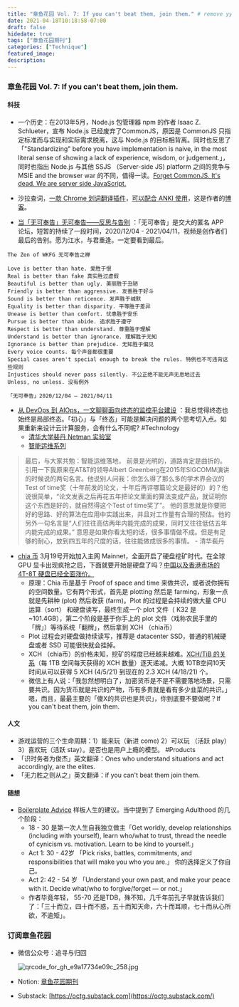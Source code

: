 ```yaml
---
title: "章鱼花园 Vol. 7: If you can't beat them, join them." # remove yyyy-MM-dd prefix in the filename 
date: 2021-04-18T10:18:58-07:00
draft: false
hidedate: true 
tags: ["章鱼花园期刊"]
categories: ["Technique"]
featured_image:
description:
---
```


### 章鱼花园 Vol. 7: If you can't beat them, join them.

#### 科技
- 一个历史：在2013年5月，Node.js 包管理器 npm 的作者 Isaac Z. Schlueter，宣布 Node.js 已经废弃了CommonJS，原因是 CommonJS 只指定标准而与实现和实际需求脱离，这与 Node.js 的目标相背离。同时也反思了「"Standardizing" before you have implementation is naive, in the most literal sense of showing a lack of experience, wisdom, or judgement.」，同时也指出 Node.js 与其他 SSJS （Server-side JS) platform 之间的竞争与 MSIE and the browser war 的不同，值得一读。[Forget CommonJS. It's dead. We are server side JavaScript.](https://github.com/nodejs/node-v0.x-archive/issues/5132#issuecomment-15432598)

- 沙拉查词，[一款 Chrome 划词翻译插件](https://saladict.crimx.com/download.html)，[可以配合 ANKI 使用](https://saladict.crimx.com/anki.html)，这是作者的[博客](https://blog.crimx.com/about)。


- [当「无可奉告」无可奉告——反思与告别](https://www.bilibili.com/video/BV1Rp4y187ZJ) ：「无可奉告」是交大的匿名 APP 论坛，短暂的持续了一段时间，2020/12/04 - 2021/04/11，视频是创作者们最后的告别。愿为江水，与君重逢。一定要看到最后。


```
The Zen of WKFG 无可奉告之禅  
  
Love is better than hate. 爱胜于恨  
Real is better than fake 真实胜过虚假  
Beautiful is better than ugly. 美丽胜于丑陋  
Friendly is better than aggressive. 友善胜于好斗  
Sound is better than reticence. 发声胜于缄默  
Equality is better than disparity. 平等胜于差异  
Unease is better than comfort. 忧患胜于安乐  
Pursue is better than abide. 追求胜于遵守  
Respect is better than understand. 尊重胜于理解  
Understand is better than ignorance. 理解胜于无知  
Ignorance is better than prejudice. 无知胜于偏见  
Every voice counts. 每个声音都很重要  
Special cases aren't special enough to break the rules. 特例也不可违背这些规则  
Injustices should never pass silently. 不公正绝不能无声无息地过去  
Unless, no unless. 没有例外  
  
「无可奉告」2020/12/04 — 2021/04/11
```

- [从 DevOps 到 AIOps，一文聊聊面向终态的监控平台建设](http://www.greatops.net/?id=254 ) ：我总觉得终态也始终是局部终态。「初心」与「终态」可能是解决问题的两个思考切入点。如果重新来设计云计算服务，会有什么不同呢?  #Technology 
	-  [清华大学裴丹 Netman 实验室](https://netman.aiops.org/talks/)
	-  [智能运维系列](https://zhuanlan.zhihu.com/p/188634867)

> 最后，与大家共勉：智能运维落地， 前景是光明的，道路肯定是曲折的。引用一下我原来在AT&T的领导Albert Greenberg在2015年SIGCOMM演讲的时候说的两句名言。他说别人问我：你怎么得了那么多的学术界会议的Test of time奖（十年前发的论文，十年后再评哪篇论文是最好的）的？他说很简单，“论文发表之后再花五年把论文里面的算法变成产品，就证明你这个东西是好的，就自然得这个Test of time奖了”。
>  他的意思就是你要把好的思路、好的算法在应用中实践出来，并且对工作量有合理的预估。他的另外一句名言是“人们往往高估两年内能完成的成果，同时又往往低估五年内能完成的成果。” 意思是如果你看太短的话，很多事情做不成。但是有足够的耐心，放到四五年的尺度的话，往往能做成很多的事情。 - 清华裴丹

- [chia 币](https://www.chia.net/)  3月19号开始加入主网 Mainnet，全面开启了硬盘挖矿时代。在全球 GPU 显卡出现疯抢之后，下面就要开始是硬盘了吗？[中国以及香港市场的 4T-8T 硬盘已经全面涨价。](https://www.tomshardware.com/news/hard-drive-ssd-shortages-imminent-if-new-cryptocurrency-blooms) 
	- 原理：Chia 币是基于 Proof of space and time 来做共识，或者说你拥有的空间数量。它有两个形式，首先是 plotting 然后是 farming，形象一点就是先耕种 (plot) 然后收获 (farm)。Plot 的过程是会持续的做大量 CPU 运算（sort） 和硬盘读写，最终生成一个 plot 文件（ K32 是 ~101.4GB），第二个阶段是基于你手上的 plot 文件（戏称农民手里的「牌」）等待系统「翻牌」，然后拿到 XCH （chia币）
	- Plot 过程会对硬盘做持续读写，推荐是 datacenter SSD，普通的机械硬盘或者 SSD 可能很快就会挂掉。
	- XCH （chia币）的价格未知，挖矿的程度已经越来越难。[XCH/TiB 的关系](https://www.chiaexplorer.com/charts/xchTib)（每 1TB 空间每天获得的 XCH 数量）逐天递减。大概 10TB空间10天时间从可以获得 5 XCH (4/5/21) 到现在的 2.3 XCH (4/18/21) 个。
	- 微信上有人说：「我忽然想明白了，加密货币是不是不需要落地场景，只需要共识。因为货币就是共识的产物，币有多贵就是看有多少韭菜的共识。」嗯，而且，最最主要的「傻X的共识也是共识」，你到底要不要做呢？If you can't beat them, join them.

#### 人文
- 游戏运营的三个生命周期：1）能来玩（新进 come) 2）可以玩 （活跃 play）3）喜欢玩（活跃 stay）。是否也是用户上瘾的模型。 #Products 
- 「识时务者为俊杰」英文翻译：Ones who understand situations and act accordingly, are the elites.
- 「无力胜之则从之」英文翻译：if you can't beat them join them.

#### 随想
- [Boilerplate Advice](https://www.ribbonfarm.com/2021/01/06/boilerplate-advice/)  样板人生的建议。当中提到了   Emerging Adulthood 的几个阶段： 
	- 18 - 30 是第一次人生自我独立做主「Get worldly, develop relationships (including with yourself), learn who/what to trust, thread the needle of cynicism vs. motivation. Learn to be kind to yourself.」
	-  Act 1: 30 - 42岁 「Pick risks, battles, commitments, and responsibilities that will make you who you are.」 你的选择定义了你自己。 
	-  Act 2: 42 - 54 岁 「Understand your own past, and make your peace with it. Decide what/who to forgive/forget — or not.」
	-  作者毕竟年轻， 55-70 还是TDB，殊不知，几千年前孔子早就告诉我们了：「三十而立，四十而不惑，五十而知天命，六十而耳顺，七十而从心所欲，不逾矩」。

### 订阅章鱼花园

- 微信公众号：追寻与归回

    ![qrcode_for_gh_e9a17734e09c_258.jpg](/assets/images/2021/qrcode_for_gh_e9a17734e09c_258.jpg)


- Notion: [章鱼花园期刊](https://www.notion.so/9012ebf6c9f94d699484e087752f54e4)
- Substack: [https://octg.substack.com](https://octg.substack.com/)